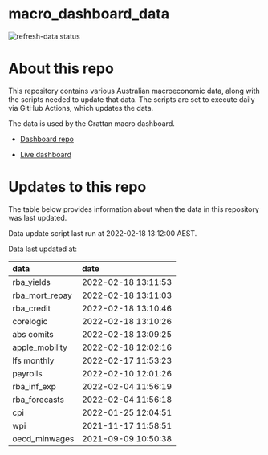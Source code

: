 
<!-- README.md is generated from README.Rmd. Please edit that file -->

# macro\_dashboard\_data

<!-- badges: start -->

![refresh-data
status](https://github.com/grattan/macro_dashboard_data/workflows/refresh-data/badge.svg)

<!-- badges: end -->

# About this repo

This repository contains various Australian macroeconomic data, along
with the scripts needed to update that data. The scripts are set to
execute daily via GitHub Actions, which updates the data.

The data is used by the Grattan macro dashboard.

  - [Dashboard repo](https://github.com/grattan/macrodashboard)

  - [Live dashboard](https://mattcowgill.shinyapps.io/macrodashboard/)

# Updates to this repo

The table below provides information about when the data in this
repository was last updated.

Data update script last run at 2022-02-18 13:12:00 AEST.

Data last updated at:

| data             | date                |
| :--------------- | :------------------ |
| rba\_yields      | 2022-02-18 13:11:53 |
| rba\_mort\_repay | 2022-02-18 13:11:03 |
| rba\_credit      | 2022-02-18 13:10:46 |
| corelogic        | 2022-02-18 13:10:26 |
| abs comits       | 2022-02-18 13:09:25 |
| apple\_mobility  | 2022-02-18 12:02:16 |
| lfs monthly      | 2022-02-17 11:53:23 |
| payrolls         | 2022-02-10 12:01:26 |
| rba\_inf\_exp    | 2022-02-04 11:56:19 |
| rba\_forecasts   | 2022-02-04 11:56:18 |
| cpi              | 2022-01-25 12:04:51 |
| wpi              | 2021-11-17 11:58:51 |
| oecd\_minwages   | 2021-09-09 10:50:38 |
